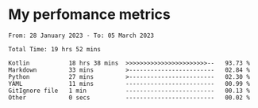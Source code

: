 # My perfomance metrics
<!--START_SECTION:waka-->

```text
From: 28 January 2023 - To: 05 March 2023

Total Time: 19 hrs 52 mins

Kotlin           18 hrs 38 mins  >>>>>>>>>>>>>>>>>>>>>>>--   93.73 %
Markdown         33 mins         >------------------------   02.84 %
Python           27 mins         >------------------------   02.30 %
YAML             11 mins         -------------------------   00.99 %
GitIgnore file   1 min           -------------------------   00.13 %
Other            0 secs          -------------------------   00.02 %
```

<!--END_SECTION:waka-->
